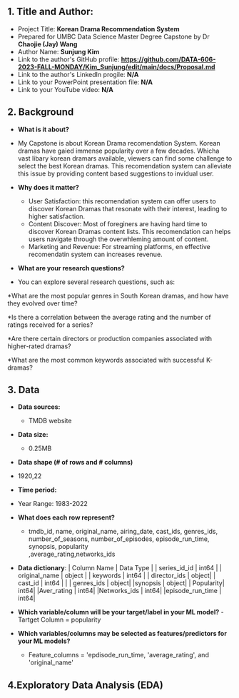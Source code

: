 ## 1. Title and Author: 

- Project Title: **Korean Drama Recommendation System**
-	Prepared for UMBC Data Science Master Degree Capstone by Dr **Chaojie (Jay) Wang**
-	Author Name: **Sunjung Kim**
-	Link to the author's GitHub profile: **https://github.com/DATA-606-2023-FALL-MONDAY/Kim_Sunjung/edit/main/docs/Proposal.md**
-	Link to the author's LinkedIn progile: **N/A**
-	Link to your PowerPoint presentation file: **N/A**
- Link to your YouTube video: **N/A**
  
## 2. Background

-	**What is it about?**
  - My Capstone is about Korean Drama recomendation System. Korean dramas have gaied immense popularity over a few decades. Whicha vast libary korean dramars available, viewers can find some challenge to select the best Korean dramas. This recomendation system can alleviate this issue by providing content based suggestions to invidual user. 
- **Why does it matter?**
  - User Satisfaction: this recomendation system can offer users to discover Korean Dramas that resonate with their interest, leading to higher satisfaction.
  - Content Discover: Most of foreginers are having hard time to discover Korean Dramas content lists. This recomendation can helps users navigate through the overwhleming amount of content.
  - Marketing and Revenue: For streaming platforms, en effective recomendatin system can increases revenue.
    
-	**What are your research questions?**
  - You can explore several research questions, such as:

  *What are the most popular genres in South Korean dramas, and how have they evolved over time?

  *Is there a correlation between the average rating and the number of ratings received for a series?

  *Are there certain directors or production companies associated with higher-rated dramas?

  *What are the most common keywords associated with successful K-dramas?
  
## 3. Data

- **Data sources:**
  - TMDB website
- **Data size:**
  - 0.25MB
-	**Data shape (# of rows and # columns)**
  - 1920,22

-	**Time period:**
  -	 Year Range: 1983-2022
- **What does each row represent?** 
  - tmdb_id, name, original_name, airing_date, cast_ids, genres_ids, number_of_seasons, number_of_episodes, episode_run_time, synopsis, popularity        
    ,average_rating,networks_ids           
  
- **Data dictionary**:
| Column Name | Data Type | 
| series_id_id   | int64 |
| original_name   | object | 
| keywords  | int64 | 
| director_ids | object|
| cast_id  | int64 | |
| genres_ids | object| 
|synopsis | object|
| Popularity| int64|
|Aver_rating | int64|
|Networks_ids | int64|
|episode_run_time | int64|

- **Which variable/column will be your target/label in your ML model?**
  -Tartget Column = popularity

- **Which variables/columns may be selected as features/predictors for your ML models?**
  - Feature_columns = 'epdisode_run_time, 'average_rating', and 'original_name'
    
## 4.Exploratory Data Analysis (EDA)

